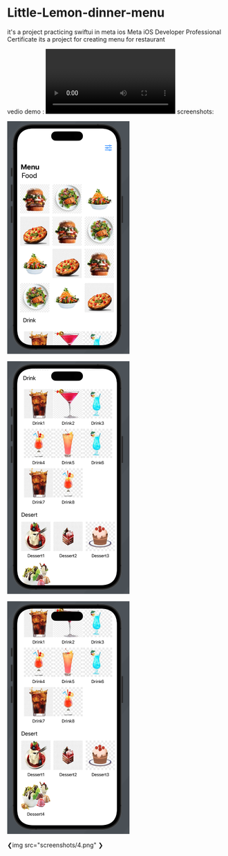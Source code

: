 # Little-Lemon-dinner-menu 
it's a project practicing swiftui in meta ios Meta iOS Developer Professional Certificate
its a project for creating menu for restaurant 



vedio demo :
![](screenshots/ved.mov)
screenshots:

![](screenshots/1.png)


![](screenshots/2.png)


![](screenshots/3.png)



❮img src="screenshots/4.png" ❯
